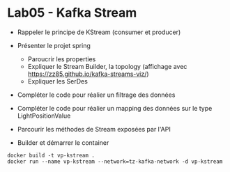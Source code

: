 # Lab05 - Kafka Stream 

- Rappeler le principe de KStream (consumer et producer)

- Présenter le projet spring
    * Paroucrir les properties
    * Expliquer le Stream Builder, la topology (affichage avec https://zz85.github.io/kafka-streams-viz/)
    * Expliquer les SerDes

- Compléter le code pour réalier un filtrage des données

- Compléter le code pour réalier un mapping des données sur le type LightPositionValue

- Parcourir les méthodes de Stream exposées par l'API

- Builder et démarrer le container 

```console
docker build -t vp-kstream .
docker run --name vp-kstream --network=tz-kafka-network -d vp-kstream
```
